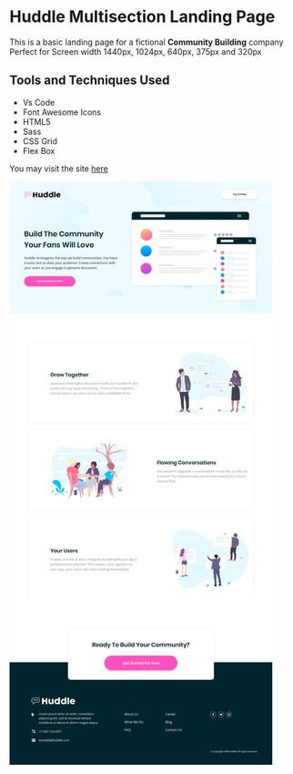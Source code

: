 # Huddle Multisection Landing Page
This is a basic landing page for a fictional **Community Building** company 
<br>
Perfect for Screen width 1440px, 1024px, 640px, 375px and 320px

## Tools and Techniques Used
- Vs Code
- Font Awesome Icons
- HTML5
- Sass
- CSS Grid
- Flex Box

You may visit the site [here](https://roctanweer.github.io/huddleMultiSec/.)

![Site Preview](./images/desktop-design.jpg)
